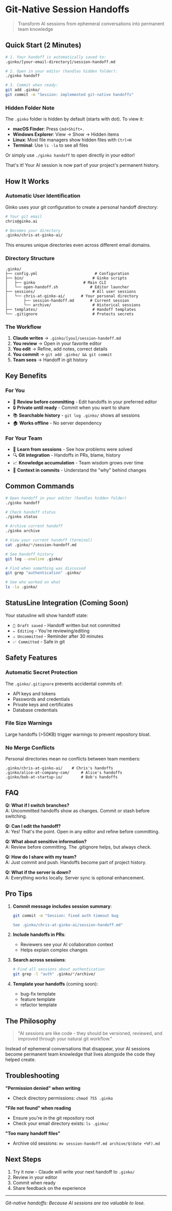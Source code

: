 # Git-Native Session Handoffs

> Transform AI sessions from ephemeral conversations into permanent team knowledge

## Quick Start (2 Minutes)

```bash
# 1. Your handoff is automatically saved to:
.ginko/[your-email-directory]/session-handoff.md

# 2. Open in your editor (handles hidden folder):
./ginko handoff

# 3. Commit when ready:
git add .ginko/
git commit -m "Session: implemented git-native handoffs"
```

### Hidden Folder Note
The `.ginko` folder is hidden by default (starts with dot). To view it:
- **macOS Finder**: Press `Cmd+Shift+.`
- **Windows Explorer**: View → Show → Hidden items
- **Linux**: Most file managers show hidden files with `Ctrl+H`
- **Terminal**: Use `ls -la` to see all files

Or simply use `./ginko handoff` to open directly in your editor!

That's it! Your AI session is now part of your project's permanent history.

## How It Works

### Automatic User Identification

Ginko uses your git configuration to create a personal handoff directory:

```bash
# Your git email
chris@ginko.ai

# Becomes your directory
.ginko/chris-at-ginko-ai/
```

This ensures unique directories even across different email domains.

### Directory Structure

```
.ginko/
├── config.yml                         # Configuration
├── bin/                              # Ginko scripts
│   ├── ginko                     # Main CLI
│   └── open-handoff.sh              # Editor launcher
├── sessions/                         # All user sessions
│   └── chris-at-ginko-ai/       # Your personal directory
│       ├── session-handoff.md       # Current session
│       └── archive/                  # Historical sessions
├── templates/                        # Handoff templates
└── .gitignore                        # Protects secrets
```

### The Workflow

1. **Claude writes** → `.ginko/[you]/session-handoff.md`
2. **You review** → Open in your favorite editor
3. **You edit** → Refine, add notes, correct details
4. **You commit** → `git add .ginko/ && git commit`
5. **Team sees** → Handoff in git history

## Key Benefits

### For You
- 📝 **Review before committing** - Edit handoffs in your preferred editor
- 🔒 **Private until ready** - Commit when you want to share
- 📚 **Searchable history** - `git log .ginko/` shows all sessions
- 🏠 **Works offline** - No server dependency

### For Your Team  
- 👥 **Learn from sessions** - See how problems were solved
- 🔍 **Git integration** - Handoffs in PRs, blame, history
- 📈 **Knowledge accumulation** - Team wisdom grows over time
- 🎯 **Context in commits** - Understand the "why" behind changes

## Common Commands

```bash
# Open handoff in your editor (handles hidden folder)
./ginko handoff

# Check handoff status
./ginko status

# Archive current handoff  
./ginko archive

# View your current handoff (terminal)
cat .ginko/*/session-handoff.md

# See handoff history
git log --oneline .ginko/

# Find when something was discussed
git grep "authentication" .ginko/

# See who worked on what
ls -la .ginko/
```

## StatusLine Integration (Coming Soon)

Your statusline will show handoff state:
- `📝 Draft saved` - Handoff written but not committed
- `✏️ Editing` - You're reviewing/editing
- `⚠️ Uncommitted` - Reminder after 30 minutes
- `✅ Committed` - Safe in git

## Safety Features

### Automatic Secret Protection

The `.ginko/.gitignore` prevents accidental commits of:
- API keys and tokens
- Passwords and credentials  
- Private keys and certificates
- Database credentials

### File Size Warnings

Large handoffs (>50KB) trigger warnings to prevent repository bloat.

### No Merge Conflicts

Personal directories mean no conflicts between team members:
```
.ginko/chris-at-ginko-ai/    # Chris's handoffs
.ginko/alice-at-company-com/     # Alice's handoffs  
.ginko/bob-at-startup-io/        # Bob's handoffs
```

## FAQ

**Q: What if I switch branches?**  
A: Uncommitted handoffs show as changes. Commit or stash before switching.

**Q: Can I edit the handoff?**  
A: Yes! That's the point. Open in any editor and refine before committing.

**Q: What about sensitive information?**  
A: Review before committing. The .gitignore helps, but always check.

**Q: How do I share with my team?**  
A: Just commit and push. Handoffs become part of project history.

**Q: What if the server is down?**  
A: Everything works locally. Server sync is optional enhancement.

## Pro Tips

1. **Commit message includes session summary**:
   ```bash
   git commit -m "Session: fixed auth timeout bug
   
   See .ginko/chris-at-ginko-ai/session-handoff.md"
   ```

2. **Include handoffs in PRs**:
   - Reviewers see your AI collaboration context
   - Helps explain complex changes

3. **Search across sessions**:
   ```bash
   # Find all sessions about authentication
   git grep -l "auth" .ginko/*/archive/
   ```

4. **Template your handoffs** (coming soon):
   - bug-fix template
   - feature template  
   - refactor template

## The Philosophy

> "AI sessions are like code - they should be versioned, reviewed, and improved through your natural git workflow."

Instead of ephemeral conversations that disappear, your AI sessions become permanent team knowledge that lives alongside the code they helped create.

## Troubleshooting

**"Permission denied" when writing**
- Check directory permissions: `chmod 755 .ginko`

**"File not found" when reading**
- Ensure you're in the git repository root
- Check your email directory exists: `ls .ginko/`

**"Too many handoff files"**
- Archive old sessions: `mv session-handoff.md archive/$(date +%F).md`

## Next Steps

1. Try it now - Claude will write your next handoff to `.ginko/`
2. Review in your editor
3. Commit when ready
4. Share feedback on the experience

---

*Git-native handoffs: Because AI sessions are too valuable to lose.*